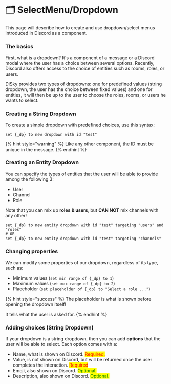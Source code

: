 # 🗂 SelectMenu/Dropdown

This page will describe how to create and use dropdown/select menus introduced in Discord as a component.

### The basics

First, what is a dropdown? It's a component of a message or a Discord modal where the user has a choice between several options. Recently, Discord also offers access to the choice of entities such as rooms, roles, or users.

DiSky provides two types of dropdowns: one for predefined values (string dropdown, the user has the choice between fixed values) and one for entities, it will then be up to the user to choose the roles, rooms, or users he wants to select.

### Creating a String Dropdown

To create a simple dropdown with predefined choices, use this syntax:

```applescript
set {_dp} to new dropdown with id "test"
```

{% hint style="warning" %}
Like any other component, the ID must be unique in the message.
{% endhint %}

### Creating an Entity Dropdown

You can specify the types of entities that the user will be able to provide among the following 3:

* User
* Channel
* Role

Note that you can mix up **roles & users**, but **CAN NOT** mix channels with any other!

```applescript
set {_dp} to new entity dropdown with id "test" targeting "users" and "roles"
# OR
set {_dp} to new entity dropdown with id "test" targeting "channels"
```

### Changing properties

We can modify some properties of our dropdown, regardless of its type, such as:

* Minimum values (`set min range of {_dp} to 1`)
* Maximum values (`set max range of {_dp} to 2`)
* Placeholder (`set placeholder of {_dp} to "Select a role ..."`)

{% hint style="success" %}
The placeholder is what is shown before opening the dropdown itself!

It tells what the user is asked for.
{% endhint %}

### Adding choices (String Dropdown)

If your dropdown is a string dropdown, then you can add **options** that the user will be able to select. Each option comes with a:

* Name, what is shown on Discord. <mark style="color:red;">Required.</mark>
* Value, is not shown on Discord, but will be returned once the user completes the interaction. <mark style="color:red;">Required</mark>
* Emoji, also shown on Discord. <mark style="color:green;">Optional.</mark>
* Description, also shown on Discord. <mark style="color:green;">Optional.</mark>

